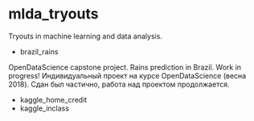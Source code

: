 # mlda_tryouts
Tryouts in machine learning and data analysis.

* brazil_rains

OpenDataScience capstone project. Rains prediction in Brazil. Work in progress!
Индивидуальный проект на курсе OpenDataScience (весна 2018). Сдан был частично, работа над проектом продолжается.

* kaggle_home_credit
* kaggle_inclass
